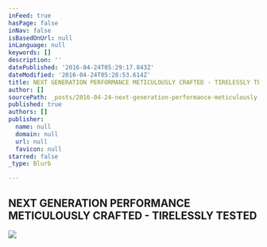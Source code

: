 ```yaml
---
inFeed: true
hasPage: false
inNav: false
isBasedOnUrl: null
inLanguage: null
keywords: []
description: ''
datePublished: '2016-04-24T05:29:17.843Z'
dateModified: '2016-04-24T05:28:53.614Z'
title: NEXT GENERATION PERFORMANCE METICULOUSLY CRAFTED - TIRELESSLY TESTED
author: []
sourcePath: _posts/2016-04-24-next-generation-performance-meticulously-crafted-tireles.md
published: true
authors: []
publisher:
  name: null
  domain: null
  url: null
  favicon: null
starred: false
_type: Blurb

---
```

## NEXT GENERATION PERFORMANCE METICULOUSLY CRAFTED - TIRELESSLY TESTED
![](https://the-grid-user-content.s3-us-west-2.amazonaws.com/6c369c29-883a-42e1-bad4-d04d66f9338b.jpg)